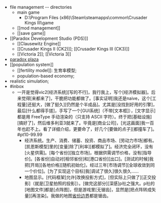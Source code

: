 - file management -- directories
    - main game
        - D:\Program Files (x86)\Steam\steamapps\common\Crusader Kings III\game
    - [[mod management]]
    - [[save game]]
- [[Paradox Development Studio (PDS)]]
    - [[Clausewitz Engine]]
    - [[Crusader Kings II (CK2)]]; [[Crusader Kings III (CK3)]]
    - [[Victoria 2]]; [[Victoria 3]]
- [paradox plaza](((A8pNv3Mgv)))
- [[population system]]
    - [[fertility model]]: 生育率模型; 
    - population-based economy; 
- realistic simulation; 
- #inbox
    - 一开是觉得vic2[经济系统][写的不行]，我行我上，写个[经济模拟器]。后来觉得[来都来了]，干脆把功能都做了。[事实证明]我还是naive，这个[工程量]还挺大，[做了挺久][仍然是个半成品]。尤其是[没找到好用的引擎]，最后[什么都得手搓]，手写了一个[GUI系统]（不带[文本框]），[文字显示]都是用 FreeType 手动渲染的（只支持 ASCII 字符）。终于把[基础设施][搞好了]，然后维多利亚3就来了。毕竟是[商业公司]，[光这画面]我一百年也赶不上。看了详细介绍，更要命了，好几个[要做的点子][都撞车了]。 #pt10-99.99
        - 经济系统。生产、消费、储蓄、投资、商品市场、[劳动力市场]都有。[凯恩斯模型]里的[变量]除了[利率][都模拟了]。经济完全闭环，没有[火星供需]。[每个省份][独立市场]，根据供需调节价格，没有[指导价]。[各省份]自动对[相邻省份]和[港口省份][出口]。[测试的时候]我把[开局][各地价格][随机初始化]，经过三年[市场调节][全球收敛到同一个价位]。[为了实现这个目标]我[调试了很久]很久很久……
        - 地图显示。[代码框架]允许[改换投影方式]，[但实际上只做了][正交投影]（就是[卫星拍照的投影]）。[做完这部分][深感]p社之强大。p社的[地图文件]都是[点阵图]，但是游戏里[无锯齿]，显然是[把点阵转成矢量][再渲染]。我做的地图[省份边界](https://bbs.saraba1st.com/2b/thread-2005751-1-1.html)都是锯齿。
